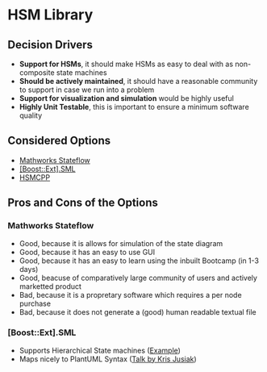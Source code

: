 # HSM Library

## Decision Drivers
- **Support for HSMs**, it should make HSMs as easy to deal with as non-composite state machines
- **Should be actively maintained**, it should have a reasonable community to support in case we run into a problem
- **Support for visualization and simulation** would be highly useful
- **Highly Unit Testable**, this is important to ensure a minimum software quality

## Considered Options
- [Mathworks Stateflow](https://www.mathworks.com/products/stateflow.html)
- [[Boost::Ext].SML](https://boost-ext.github.io/sml/index.html)
- [HSMCPP](https://github.com/igor-krechetov/hsmcpp)

## Pros and Cons of the Options 

### Mathworks Stateflow
- Good, because it is allows for simulation of the state diagram
- Good, because it has an easy to use GUI
- Good, because it has an easy to learn using the inbuilt Bootcamp (in 1-3 days)
- Good, beacuse of comparatively large community of users and actively marketted product
- Bad, because it is a propretary software which requires a per node purchase
- Bad, because it does not generate a (good) human readable textual file

### [Boost::Ext].SML
- Supports Hierarchical State machines ([Example](https://boost-ext.github.io/sml/examples.html#composite))
- Maps nicely to PlantUML Syntax ([Talk by Kris Jusiak](https://www.youtube.com/watch?v=MskKTIdW45c&t=1273s))
